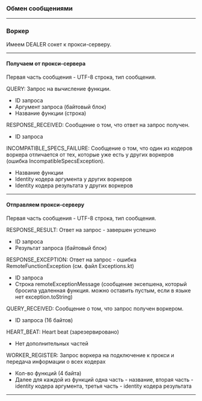 ### Обмен сообщениями

----

### Воркер

Имеем DEALER сокет к прокси-серверу.

----

#### Получаем от прокси-сервера

Первая часть сообщения - UTF-8 строка, тип сообщения.

QUERY: Запрос на вычисление функции.

 - ID запроса
 - Аргумент запроса (байтовый блок)
 - Название функции (строка)
 
RESPONSE_RECEIVED: Сообщение о том, что ответ на запрос получен.
 
 - ID запроса
 
INCOMPATIBLE_SPECS_FAILURE: Сообщение о том, что один из кодеров воркера отличается от тех, которые уже есть у других воркеров
(ошибка IncompatibleSpecsException).

 - Название функции
 - Identity кодера аргумента у других воркеров
 - Identity кодера результата у других воркеров

----

#### Отправляем прокси-серверу

Первая часть сообщения - UTF-8 строка, тип сообщения.

RESPONSE_RESULT: Ответ на запрос - завершен успешно

 - ID запроса
 - Результат запроса (байтовый блок)
 
RESPONSE_EXCEPTION: Ответ на запрос - ошибка RemoteFunctionException (см. файл Exceptions.kt)

- ID запроса
- Строка remoteExceptionMessage (сообщение эксепшена, который бросила удаленная функция. можно оставить пустым, если в языке нет exception.toString)

QUERY_RECEIVED: Сообщение о том, что запрос получен воркером.

 - ID запроса (16 байтов)
 
HEART_BEAT: Heart beat (зарезервировано)

 - Нет дополнительных частей

WORKER_REGISTER: Запрос воркера на подключение к прокси и передача информации о всех кодерах

- Кол-во функций (4 байта)
- Далее для каждой из функций одна часть - название, вторая часть - identity кодера аргумента, третья часть - identity кодера результата

----